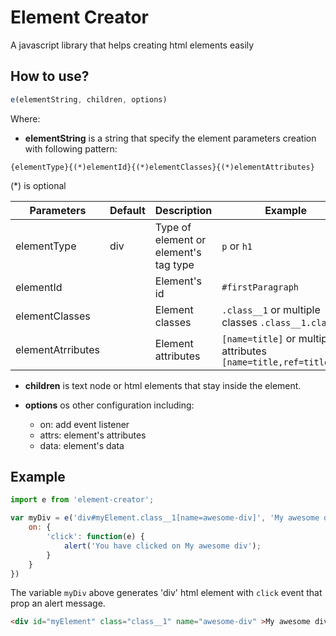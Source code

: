 # Element Creator

A javascript library that helps creating html elements easily

## How to use?

```javascript
e(elementString, children, options)
```
Where:

- **elementString** is a string that specify the element parameters creation with following pattern:

`{elementType}{(*)elementId}{(*)elementClasses}{(*)elementAttributes}`

(*) is optional

| Parameters        | Default | Description                           | Example |
|-------------------|---------|---------------------------------------|---------|
| elementType       | div     | Type of element or element's tag type | `p` or `h1` |
| elementId         |         | Element's id                          | `#firstParagraph` |
| elementClasses    |         | Element classes                       | `.class__1` or multiple classes `.class__1.class_2` |
| elementAtrributes |         | Element attributes                    | `[name=title]` or multiple attributes `[name=title,ref=titleRef]`|

- **children** is text node or html elements that stay inside the element.
- **options** os other configuration including:

  - on: add event listener
  - attrs: element's attributes
  - data: element's data

## Example

```javascript
import e from 'element-creator';

var myDiv = e('div#myElement.class__1[name=awesome-div]', 'My awesome div', {
    on: {
        'click': function(e) {
            alert('You have clicked on My awesome div');
        }
    }
})
```


The variable `myDiv` above generates 'div' html element with `click` event that prop an alert message.
```html
<div id="myElement" class="class__1" name="awesome-div" >My awesome div</div>
```
